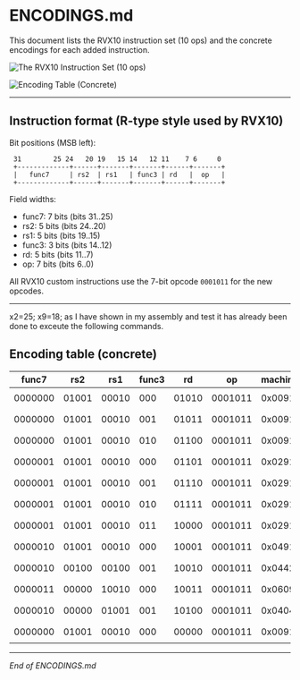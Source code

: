 # ENCODINGS.md

This document lists the RVX10 instruction set (10 ops) and the concrete encodings for each added instruction.

![The RVX10 Instruction Set (10 ops)](https://github.com/user-attachments/assets/8389582a-fc73-4436-9245-5e7963b313ee)

![Encoding Table (Concrete)](https://github.com/user-attachments/assets/62deca4f-a804-4f6e-9954-b0ef7a0dbb8c)

---

## Instruction format (R-type style used by RVX10)

Bit positions (MSB left):

```
 31        25 24   20 19   15 14   12 11    7 6     0
 +-------------+------+-------+-------+------+-------+
 |   func7     | rs2  | rs1   | func3 | rd   |  op   |
 +-------------+------+-------+-------+------+-------+
```

Field widths:

* func7: 7 bits (bits 31..25)
* rs2:   5 bits (bits 24..20)
* rs1:   5 bits (bits 19..15)
* func3: 3 bits (bits 14..12)
* rd:    5 bits (bits 11..7)
* op:    7 bits (bits 6..0)

All RVX10 custom instructions use the 7-bit opcode `0001011` for the new opcodes.

---
x2=25;
x9=18; as I have shown in my assembly and test it has already been done to exceute the following commands.

## Encoding table (concrete)

| func7   | rs2   | rs1   | func3 | rd    | op      | machine\_code | assembly         |
| ------- | ----- | ----- | ----- | ----- | ------- | ------------- | ---------------- |
| 0000000 | 01001 | 00010 | 000   | 01010 | 0001011 | 0x0091050B    | `ANDN x10,x2,x9` |
| 0000000 | 01001 | 00010 | 001   | 01011 | 0001011 | 0x0091158B     | `ORN  x11,x2,x9` |
| 0000000 | 01001 | 00010 | 010   | 01100 | 0001011 | 0x0091260B    | `XORN x12,x2,x9` |
| 0000001 | 01001 | 00010 | 000   | 01101 | 0001011 | 0x0291068B    | `MIN  x13,x2,x9` |
| 0000001 | 01001 | 00010 | 001   | 01110 | 0001011 | 0x0291170B    | `MAX  x14,x2,x9` |
| 0000001 | 01001 | 00010 | 010   | 01111 | 0001011 | 0x0291278B    | `MINU x15,x2,x9` |
| 0000001 | 01001 | 00010 | 011   | 10000 | 0001011 | 0x0291380B    | `MAXU x16,x2,x9` |
| 0000010 | 01001 | 00010 | 000   | 10001 | 0001011 | 0x0491088B    | `ROL  x17,x2,x9` |
| 0000010 | 00100 | 00100 | 001   | 10010 | 0001011 | 0x0442190B    | `ROR  x18,x4,x4` |
| 0000011 | 00000 | 10010 | 000   | 10011 | 0001011 | 0x0609098B    | `ABS  x19,x18`   |
| 0000010 | 00000 | 01001 | 001   | 10100 | 0001011 | 0x04049A0B    | `ROR  x20,x9,x0` |
| 0000000 | 01001 | 00010 | 000   | 00000 | 0001011 | 0x00910033    | `ADD  x0,x2,x9`  |

---


*End of ENCODINGS.md*

